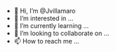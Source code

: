 - 👋 Hi, I’m @Jvillamaro
- 👀 I’m interested in ...
- 🌱 I’m currently learning ...
- 💞️ I’m looking to collaborate on ...
- 📫 How to reach me ...

<!---
Jvillamaro/Jvillamaro is a ✨ special ✨ repository because its `README.md` (this file) appears on your GitHub profile.
You can click the Preview link to take a look at your changes.
--->
